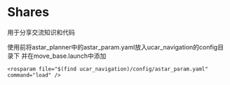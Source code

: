 # Shares
用于分享交流知识和代码


使用前将astar_planner中的astar_param.yaml放入ucar_navigation的config目录下
并在move_base.launch中添加
```
<rosparam file="$(find ucar_navigation)/config/astar_param.yaml" command="load" />
```
